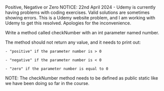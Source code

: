 Positive, Negative or Zero
NOTICE: 22nd April 2024 - Udemy is currently having problems with coding exercises. Valid solutions are sometimes
showing errors. This is a Udemy website problem, and I am working with Udemy to get this resolved. Apologies for the
inconvenience.

Write a method called checkNumber with an int parameter named number.

The method should not return any value, and it needs to print out:

    - "positive" if the parameter number is > 0

    - "negative" if the parameter number is < 0

    - "zero" if the parameter number is equal to 0

NOTE:  The checkNumber method needs to be defined as public static like we have been doing so far in the course.
